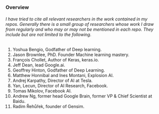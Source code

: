 ### Overview

###### I have tried to cite all relevant researchers in the work contained in my repos. Generally there is a small group of researchers whose work I draw from regularly and who may or may not be mentioned in each repo. They include but are not limited to the following. 


1. Yoshua Bengio, Godfather of Deep learning.
2. Jason Brownlee, PhD. Founder Machine learning mastery.
3. François Chollet, Author of Keras, keras.io.
4. Jeff Dean, lead Google.ai.
5. Geoffrey Hinton, Godfather of Deep Learning.
6. Matthew Honnibal and Ines Montani, Explosion AI.  
7. Andrej Karpathy, Director of AI at Tesla.
8. Yan, Lecun,  Director of AI Research, Facebook.
9. Tomas Mikolov, Facebook AI.
10. Andrew Ng, former head Google Brain, former VP & Chief Scientist at Baidu.
11. Radim Řehůřek, founder of Gensim.




 

